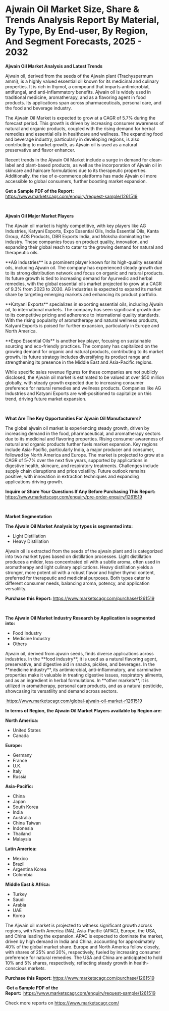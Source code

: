 <p><h1>Ajwain Oil Market Size, Share & Trends Analysis Report By Material, By Type, By End-user, By Region, And Segment Forecasts, 2025 - 2032</h1></p><p><strong>Ajwain Oil Market Analysis and Latest Trends</strong></p>
<p><p>Ajwain oil, derived from the seeds of the Ajwain plant (Trachyspermum ammi), is a highly valued essential oil known for its medicinal and culinary properties. It is rich in thymol, a compound that imparts antimicrobial, antifungal, and anti-inflammatory benefits. Ajwain oil is widely used in traditional medicine, aromatherapy, and as a flavoring agent in food products. Its applications span across pharmaceuticals, personal care, and the food and beverage industry.</p><p>The Ajwain Oil Market is expected to grow at a CAGR of 5.7% during the forecast period. This growth is driven by increasing consumer awareness of natural and organic products, coupled with the rising demand for herbal remedies and essential oils in healthcare and wellness. The expanding food and beverage industry, particularly in developing regions, is also contributing to market growth, as Ajwain oil is used as a natural preservative and flavor enhancer.</p><p>Recent trends in the Ajwain Oil Market include a surge in demand for clean-label and plant-based products, as well as the incorporation of Ajwain oil in skincare and haircare formulations due to its therapeutic properties. Additionally, the rise of e-commerce platforms has made Ajwain oil more accessible to global consumers, further boosting market expansion.</p></p>
<p><strong>Get a Sample PDF of the Report:&nbsp;</strong> <a href="https://www.marketscagr.com/enquiry/request-sample/1261519?utm_campaign=1895&utm_medium=2&utm_source=Github&utm_content=ia&utm_term=26012025&utm_id=ajwain-oil">https://www.marketscagr.com/enquiry/request-sample/1261519</a></p>
<p>&nbsp;</p>
<p><strong>Ajwain Oil Major Market Players</strong></p>
<p><p>The Ajwain oil market is highly competitive, with key players like AG Industries, Katyani Exports, Expo Essential Oils, India Essential Oils, Kanta Group, AOS Products, DBR Exports India, and Moksha dominating the industry. These companies focus on product quality, innovation, and expanding their global reach to cater to the growing demand for natural and therapeutic oils.</p><p>**AG Industries** is a prominent player known for its high-quality essential oils, including Ajwain oil. The company has experienced steady growth due to its strong distribution network and focus on organic and natural products. Its future growth is tied to increasing demand for Ayurvedic and herbal remedies, with the global essential oils market projected to grow at a CAGR of 9.3% from 2023 to 2030. AG Industries is expected to expand its market share by targeting emerging markets and enhancing its product portfolio.</p><p>**Katyani Exports** specializes in exporting essential oils, including Ajwain oil, to international markets. The company has seen significant growth due to its competitive pricing and adherence to international quality standards. With the rising popularity of aromatherapy and natural wellness products, Katyani Exports is poised for further expansion, particularly in Europe and North America.</p><p>**Expo Essential Oils** is another key player, focusing on sustainable sourcing and eco-friendly practices. The company has capitalized on the growing demand for organic and natural products, contributing to its market growth. Its future strategy includes diversifying its product range and strengthening its presence in the Middle East and Asia-Pacific regions.</p><p>While specific sales revenue figures for these companies are not publicly disclosed, the Ajwain oil market is estimated to be valued at over $50 million globally, with steady growth expected due to increasing consumer preference for natural remedies and wellness products. Companies like AG Industries and Katyani Exports are well-positioned to capitalize on this trend, driving future market expansion.</p></p>
<p>&nbsp;</p>
<p><strong>What Are The Key Opportunities For Ajwain Oil Manufacturers?</strong></p>
<p><p>The global ajwain oil market is experiencing steady growth, driven by increasing demand in the food, pharmaceutical, and aromatherapy sectors due to its medicinal and flavoring properties. Rising consumer awareness of natural and organic products further fuels market expansion. Key regions include Asia-Pacific, particularly India, a major producer and consumer, followed by North America and Europe. The market is projected to grow at a CAGR of 5-7% over the next five years, supported by applications in digestive health, skincare, and respiratory treatments. Challenges include supply chain disruptions and price volatility. Future outlook remains positive, with innovation in extraction techniques and expanding applications driving growth.</p></p>
<p><strong>Inquire or Share Your Questions If Any Before Purchasing This Report:</strong> <a href="https://www.marketscagr.com/enquiry/pre-order-enquiry/1261519?utm_campaign=1895&utm_medium=2&utm_source=Github&utm_content=ia&utm_term=26012025&utm_id=ajwain-oil">https://www.marketscagr.com/enquiry/pre-order-enquiry/1261519</a></p>
<p>&nbsp;</p>
<p><strong>Market Segmentation</strong></p>
<p><strong>The Ajwain Oil Market Analysis by types is segmented into:</strong></p>
<p><ul><li>Light Distillation</li><li>Heavy Distillation</li></ul></p>
<p><p>Ajwain oil is extracted from the seeds of the ajwain plant and is categorized into two market types based on distillation processes. Light distillation produces a milder, less concentrated oil with a subtle aroma, often used in aromatherapy and light culinary applications. Heavy distillation yields a stronger, more potent oil with a robust flavor and higher thymol content, preferred for therapeutic and medicinal purposes. Both types cater to different consumer needs, balancing aroma, potency, and application versatility.</p></p>
<p><strong>Purchase this Report:&nbsp;</strong><a href="https://www.marketscagr.com/purchase/1261519?utm_campaign=1895&utm_medium=2&utm_source=Github&utm_content=ia&utm_term=26012025&utm_id=ajwain-oil">https://www.marketscagr.com/purchase/1261519</a></p>
<p>&nbsp;</p>
<p><strong>The Ajwain Oil Market Industry Research by Application is segmented into:</strong></p>
<p><ul><li>Food Industry</li><li>Medicine Industry</li><li>Others</li></ul></p>
<p><p>Ajwain oil, derived from ajwain seeds, finds diverse applications across industries. In the **food industry**, it is used as a natural flavoring agent, preservative, and digestive aid in snacks, pickles, and beverages. In the **medicine industry**, its antimicrobial, anti-inflammatory, and carminative properties make it valuable in treating digestive issues, respiratory ailments, and as an ingredient in herbal formulations. In **other markets**, it is utilized in aromatherapy, personal care products, and as a natural pesticide, showcasing its versatility and demand across sectors.</p></p>
<p><a href="https://www.marketscagr.com/global-ajwain-oil-market-r1261519?utm_campaign=1895&utm_medium=2&utm_source=Github&utm_content=ia&utm_term=26012025&utm_id=ajwain-oil">&nbsp;https://www.marketscagr.com/global-ajwain-oil-market-r1261519</a></p>
<p><strong>In terms of Region, the Ajwain Oil Market Players available by Region are:</strong></p>
<p>
    <p> <strong> North America: </strong>
        <ul>
            <li>United States</li>
            <li>Canada</li>
        </ul>
        </p> 
    <p> <strong> Europe: </strong>
        <ul>
            <li>Germany</li>
            <li>France</li>
            <li>U.K.</li>
            <li>Italy</li>
            <li>Russia</li>
        </ul>
        </p> 
    <p> <strong> Asia-Pacific: </strong>
        <ul>
            <li>China</li>
            <li>Japan</li>
            <li>South Korea</li>
            <li>India</li>
            <li>Australia</li>
            <li>China Taiwan</li>
            <li>Indonesia</li>
            <li>Thailand</li>
            <li>Malaysia</li>
        </ul>
        </p> 
    <p> <strong> Latin America: </strong>
        <ul>
            <li>Mexico</li>
            <li>Brazil</li>
            <li>Argentina Korea</li>
            <li>Colombia</li>
        </ul>
        </p> 
    <p> <strong> Middle East & Africa: </strong>
        <ul>
            <li>Turkey</li>
            <li>Saudi</li>
            <li>Arabia</li>
            <li>UAE</li>
            <li>Korea</li>
        </ul>
    </p>
    </p>
<p><p>The Ajwain oil market is projected to witness significant growth across regions, with North America (NA), Asia-Pacific (APAC), Europe, the USA, and China leading the expansion. APAC is expected to dominate the market, driven by high demand in India and China, accounting for approximately 40% of the global market share. Europe and North America follow closely, with shares of 25% and 20%, respectively, fueled by increasing consumer preference for natural remedies. The USA and China are anticipated to hold 10% and 5% shares, respectively, reflecting steady growth in health-conscious markets.</p></p>
<p><strong>Purchase this Report: </strong><a href="https://www.marketscagr.com/purchase/1261519?utm_campaign=1895&utm_medium=2&utm_source=Github&utm_content=ia&utm_term=26012025&utm_id=ajwain-oil">https://www.marketscagr.com/purchase/1261519</a></p>
<p>&nbsp;<strong>Get a Sample PDF of the Report:&nbsp;&nbsp;</strong><a href="https://www.marketscagr.com/enquiry/request-sample/1261519?utm_campaign=1895&utm_medium=2&utm_source=Github&utm_content=ia&utm_term=26012025&utm_id=ajwain-oil">https://www.marketscagr.com/enquiry/request-sample/1261519</a></p>
<p><strong></strong></p>
<p>Check more reports on <a href="https://www.marketscagr.com/?utm_campaign=1895&utm_medium=2&utm_source=Github&utm_content=ia&utm_term=26012025&utm_id=ajwain-oil">https://www.marketscagr.com/</a></p>